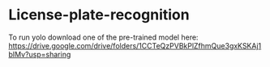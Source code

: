 # License-plate-recognition

To run yolo download one of the pre-trained model here: https://drive.google.com/drive/folders/1CCTeQzPVBkPlZfhmQue3gxKSKAj1bIMv?usp=sharing